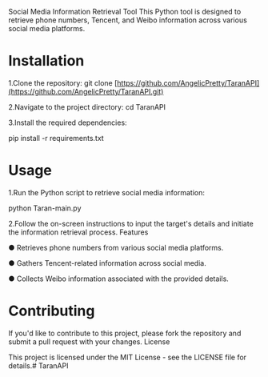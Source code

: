 Social Media Information Retrieval Tool
This Python tool is designed to retrieve phone numbers, Tencent, and Weibo information across various social media platforms.
# Installation
1.Clone the repository:
   git clone [https://github.com/AngelicPretty/TaranAPI](https://github.com/AngelicPretty/TaranAPI.git)

2.Navigate to the project directory:
   cd TaranAPI

3.Install the required dependencies:

   pip install -r requirements.txt

# Usage
1.Run the Python script to retrieve social media information:

   python Taran-main.py

2.Follow the on-screen instructions to input the target's details and initiate the information retrieval process.
Features

● Retrieves phone numbers from various social media platforms.

● Gathers Tencent-related information across social media.

● Collects Weibo information associated with the provided details.

# Contributing

If you'd like to contribute to this project, please fork the repository and submit a pull request with your changes.
License

This project is licensed under the MIT License - see the LICENSE file for details.# TaranAPI
